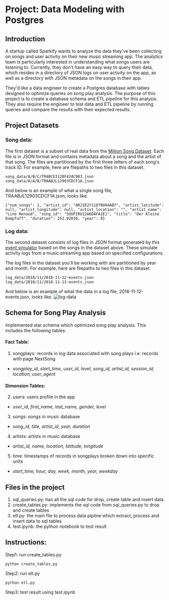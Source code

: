 # Project: Data Modeling with Postgres
## Introduction
A startup called Sparkify wants to analyze the data they've been collecting on songs and user activity on their new music streaming app. The analytics team is particularly interested in understanding what songs users are listening to. Currently, they don't have an easy way to query their data, which resides in a directory of JSON logs on user activity on the app, as well as a directory with JSON metadata on the songs in their app.

They'd like a data engineer to create a Postgres database with tables designed to optimize queries on song play analysis. The purpose of this project is to create a database schema and ETL pipeline for this analysis. They also require the engineer to test data and ETL pipeline by running queries and compare the results with their expected results.

## Project Datasets
### Song data:
The first dataset is a subset of real data from the [Million Song Dataset](http://millionsongdataset.com/). Each file is in JSON format and contains metadata about a song and the artist of that song. The files are partitioned by the first three letters of each song's track ID. For example, here are filepaths to two files in this dataset.
```
song_data/A/B/C/TRABCEI128F424C983.json
song_data/A/A/B/TRAABJL12903CDCF1A.json
```
And below is an example of what a single song file, TRAABJL12903CDCF1A.json, looks like.
```
{"num_songs": 1, "artist_id": "ARJIE2Y1187B994AB7", "artist_latitude": null, "artist_longitude": null, "artist_location": "", "artist_name": "Line Renaud", "song_id": "SOUPIRU12A6D4FA1E1", "title": "Der Kleine Dompfaff", "duration": 152.92036, "year": 0}
```
### Log data:
The second dataset consists of log files in JSON format generated by this [event simulator](https://github.com/Interana/eventsim) based on the songs in the dataset above. These simulate activity logs from a music streaming app based on specified configurations.

The log files in the dataset you'll be working with are partitioned by year and month. For example, here are filepaths to two files in this dataset.
```
log_data/2018/11/2018-11-12-events.json
log_data/2018/11/2018-11-13-events.json
```
And below is an example of what the data in a log file, 2018-11-12-events.json, looks like.
![log-data](https://user-images.githubusercontent.com/98783319/151889611-4ef2bcc8-f786-4e9c-a51e-120af6663649.png)

## Schema for Song Play Analysis
Implemented star schema which optimized song play analysis. This includes the following tables:
#### Fact Table:
1. songplays: records in log data associated with song plays i.e. records with page NextSong
  - *songplay_id, start_time, user_id, level, song_id, artist_id, session_id, location, user_agent*
#### Dimension Tables:
2. users: users profile in the app
  - *user_id, first_name, last_name, gender, level*
3. songs: songs in music database
  - *song_id, title, artist_id, year, duration*
4. artists: artists in music database
  - *artist_id, name, location, latitude, longitude*
5. time: timestamps of records in songplays broken down into specific units
  - *start_time, hour, day, week, month, year, weekday*
## Files in the project
1. sql_queries.py: has all the sql code for drop, create table and insert data
2. create_tables.py: implements the sql code from sql_queries.py to drop and create tables
3. etl.py: the main file to process data pipline which extract, process and insert data to sql tables
4. test.ipynb: the python notebook to test result
## Instructions:
Step1: run create_tables.py
```
python create_tables.py
```
Step2: run elt.py
```
python etl.py
```
Step3: test result using test.ipynb
